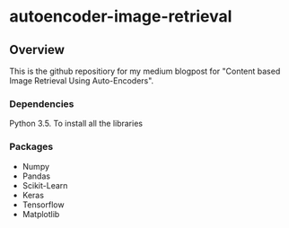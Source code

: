 # autoencoder-image-retrieval

## Overview

This is the github repositiory for my medium blogpost for "Content based Image Retrieval Using Auto-Encoders". 


### Dependencies

Python 3.5. To install all the libraries

### Packages
- Numpy
- Pandas
- Scikit-Learn
- Keras
- Tensorflow
- Matplotlib
